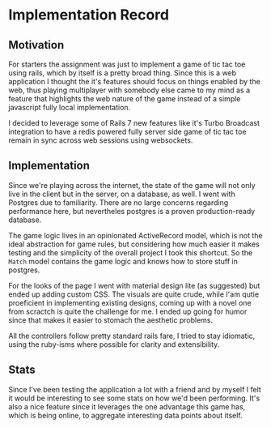 # Implementation Record

## Motivation
For starters the assignment was just to implement a game of tic tac toe using rails, which by itself is a pretty broad thing. Since this is a web application I thought the it's features should focus on things enabled by the web, thus playing multiplayer with somebody else came to my mind as a feature that highlights the web nature of the game instead of a simple javascript fully local implementation.

I decided to leverage some of Rails 7 new features like it's Turbo Broadcast integration to have a redis powered fully server side game of tic tac toe remain in sync across web sessions using websockets.

## Implementation
Since we're playing across the internet, the state of the game will not only live in the client but in the server, on a database, as well. I went with Postgres due to familiarity. There are no large concerns regarding performance here, but nevertheles postgres is a proven production-ready database.

The game logic lives in an opinionated ActiveRecord model, which is not the ideal abstraction for game rules, but considering how much easier it makes testing and the simplicity of the overall project I took this shortcut. So the `Match` model contains the game logic and knows how to store stuff in postgres.

For the looks of the page I went with material design lite (as suggested) but ended up adding custom CSS. The visuals are quite crude, while I'am qutie proeficient in implementing existing designs, coming up with a novel one from scractch is quite the challenge for me. I ended up going for humor since that makes it easier to stomach the aesthetic problems.

All the controllers follow pretty standard rails fare, I tried to stay idiomatic, using the ruby-isms where possible for clarity and extensibility.

## Stats
Since I've been testing the application a lot with a friend and by myself I felt it would be interesting to see some stats on how we'd been performing. It's also a nice feature since it leverages the one advantage this game has, which is being online, to aggregate interesting data points about itself.
